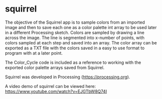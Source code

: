 # squirrel
The objective of the Squirrel app is to sample colors from an imported image and then to save each one as a color palette int array to be used later in a different Processing sketch. Colors are sampled by drawing a line across the image. The line is segmented into x-number of points, with colors sampled at each step and saved into an array. The color array can be exported as a TXT file with the colors saved in a easy to use format to program with at a later point.

The Color_Cycle code is included as a reference to working with the exported color palette arrays saved from Squirrel.

Squirrel was developed in Processing (https://processing.org).

A video demo of squirrel can be viewed here: https://www.youtube.com/watch?v=EJGTbW8Q74I
